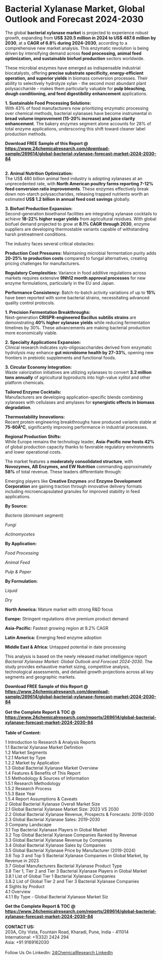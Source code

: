 <h1>Bacterial Xylanase Market, Global Outlook and Forecast 2024-2030</h1><p>The global <strong>bacterial xylanase market</strong> is projected to experience robust growth, expanding from <strong>US$ 320.5 million in 2024 to US$ 487.6 million by 2030</strong>, at a <strong>CAGR of 6.8% during 2024-2030</strong>, according to a comprehensive new market analysis. This enzymatic revolution is being driven by intensifying demand across <strong>food processing, animal feed optimization, and sustainable biofuel production</strong> sectors worldwide.</p><p>These microbial enzymes have emerged as indispensable industrial biocatalysts, offering <strong>precise substrate specificity, energy-efficient operation, and superior yields</strong> in biomass conversion processes. Their ability to selectively hydrolyze xylan - the second most abundant plant polysaccharide - makes them particularly valuable for <strong>pulp bleaching, dough conditioning, and feed digestibility enhancement</strong> applications.</p><p><strong>1. Sustainable Food Processing Solutions:</strong><br>
With 43% of food manufacturers now prioritizing enzymatic processing over chemical methods, bacterial xylanases have become instrumental in <strong>bread volume improvement (15-20% increase) and juice clarity enhancement</strong>. The bakery enzymes segment alone accounts for 28% of total enzyme applications, underscoring this shift toward cleaner label production methods.</p><div><b>Download FREE Sample of this Report @ 
            <a href="https://www.24chemicalresearch.com/download-sample/269614/global-bacterial-xylanase-forecast-market-2024-2030-84">
            https://www.24chemicalresearch.com/download-sample/269614/global-bacterial-xylanase-forecast-market-2024-2030-84</a></b></div><br><p><strong>2. Animal Nutrition Optimization:</strong><br>
The US$ 480 billion animal feed industry is adopting xylanases at an unprecedented rate, with <strong>North American poultry farms reporting 7-12% feed conversion ratio improvements</strong>. These enzymes effectively break down non-starch polysaccharides, releasing trapped nutrients worth an estimated <strong>US$ 1.2 billion in annual feed cost savings</strong> globally.</p><p><strong>3. Biofuel Production Expansion:</strong><br>
Second-generation bioethanol facilities are integrating xylanase cocktails to achieve <strong>18-22% higher sugar yields</strong> from agricultural residues. With global biofuel demand projected to grow at <strong>8.1% CAGR through 2030</strong>, enzyme suppliers are developing thermostable variants capable of withstanding harsh pretreatment conditions.</p><p>The industry faces several critical obstacles:</p><p><strong>Production Cost Pressures:</strong> Maintaining microbial fermentation purity adds <strong>20-25% to production costs</strong> compared to fungal alternatives, creating pricing challenges for manufacturers.</p><p><strong>Regulatory Complexities:</strong> Variance in food additive regulations across markets requires extensive <strong>9Nh12 month approval processes</strong> for new enzyme formulations, particularly in the EU and Japan.</p><p><strong>Performance Consistency:</strong> Batch-to-batch activity variations of up to <strong>15%</strong> have been reported with some bacterial strains, necessitating advanced quality control protocols.</p><p><strong>1. Precision Fermentation Breakthroughs:</strong><br>
Next-generation <strong>CRISPR-engineered Bacillus subtilis strains</strong> are demonstrating <strong>40% higher xylanase yields</strong> while reducing fermentation timelines by 30%. These advancements are making bacterial production more economically viable.</p><p><strong>2. Specialty Applications Expansion:</strong><br>
Clinical research indicates xylo-oligosaccharides derived from enzymatic hydrolysis may enhance <strong>gut microbiome health by 27-33%</strong>, opening new frontiers in prebiotic supplements and functional foods.</p><p><strong>3. Circular Economy Integration:</strong><br>
Waste valorization initiatives are utilizing xylanases to convert <strong>3.2 million tons annually</strong> of agricultural byproducts into high-value xylitol and other platform chemicals.</p><p><strong>Tailored Enzyme Cocktails:</strong><br>
	Manufacturers are developing application-specific blends combining xylanases with cellulases and amylases for <strong>synergistic effects in biomass degradation</strong>.</p><p><strong>Thermostability Innovations:</strong><br>
	Recent protein engineering breakthroughs have produced variants stable at <strong>75-80Â°C</strong>, significantly improving performance in industrial processes.</p><p><strong>Regional Production Shifts:</strong><br>
	While Europe remains the technology leader, <strong>Asia-Pacific now hosts 42%</strong> of global production capacity thanks to favorable regulatory environments and lower operational costs.</p><p>The market features a <strong>moderately consolidated structure</strong>, with <strong>Novozymes, AB Enzymes, and EW Nutrition</strong> commanding approximately <strong>58%</strong> of total revenue. These leaders differentiate through:</p><p>Emerging players like <strong>Creative Enzymes</strong> and <strong>Enzyme Development Corporation</strong> are gaining traction through innovative delivery formats including microencapsulated granules for improved stability in feed applications.</p><p><strong>By Source:</strong></p><p><em>Bacteria</em> (dominant segment)</p><p><em>Fungi</em></p><p><em>Actinomycetes</em></p><p><strong>By Application:</strong></p><p><em>Food Processing</em></p><p><em>Animal Feed</em></p><p><em>Pulp &amp; Paper</em></p><p><strong>By Formulation:</strong></p><p><em>Liquid</em></p><p><em>Dry</em></p><p><strong>North America:</strong> Mature market with strong R&amp;D focus</p><p><strong>Europe:</strong> Stringent regulations drive premium product demand</p><p><strong>Asia-Pacific:</strong> Fastest growing region at 9.2% CAGR</p><p><strong>Latin America:</strong> Emerging feed enzyme adoption</p><p><strong>Middle East &amp; Africa:</strong> Untapped potential in date processing</p><p>This analysis is based on the newly released market intelligence report <em>Bacterial Xylanase Market: Global Outlook and Forecast 2024-2030</em>. The study provides exhaustive market sizing, competitive analysis, technological assessments, and detailed growth projections across all key segments and geographic markets.</p><div><b>Download FREE Sample of this Report @ 
            <a href="https://www.24chemicalresearch.com/download-sample/269614/global-bacterial-xylanase-forecast-market-2024-2030-84">
            https://www.24chemicalresearch.com/download-sample/269614/global-bacterial-xylanase-forecast-market-2024-2030-84</a></b></div><br><div><b>Get the Complete Report & TOC @ 
            <a href="https://www.24chemicalresearch.com/reports/269614/global-bacterial-xylanase-forecast-market-2024-2030-84">
            https://www.24chemicalresearch.com/reports/269614/global-bacterial-xylanase-forecast-market-2024-2030-84</a></b></div><br>
            <b>Table of Content:</b><p>1 Introduction to Research & Analysis Reports<br />
    1.1 Bacterial Xylanase Market Definition<br />
    1.2 Market Segments<br />
        1.2.1 Market by Type<br />
        1.2.2 Market by Application<br />
    1.3 Global Bacterial Xylanase Market Overview<br />
    1.4 Features & Benefits of This Report<br />
    1.5 Methodology & Sources of Information<br />
        1.5.1 Research Methodology<br />
        1.5.2 Research Process<br />
        1.5.3 Base Year<br />
        1.5.4 Report Assumptions & Caveats<br />
2 Global Bacterial Xylanase Overall Market Size<br />
    2.1 Global Bacterial Xylanase Market Size: 2023 VS 2030<br />
    2.2 Global Bacterial Xylanase Revenue, Prospects & Forecasts: 2019-2030<br />
    2.3 Global Bacterial Xylanase Sales: 2019-2030<br />
3 Company Landscape<br />
    3.1 Top Bacterial Xylanase Players in Global Market<br />
    3.2 Top Global Bacterial Xylanase Companies Ranked by Revenue<br />
    3.3 Global Bacterial Xylanase Revenue by Companies<br />
    3.4 Global Bacterial Xylanase Sales by Companies<br />
    3.5 Global Bacterial Xylanase Price by Manufacturer (2019-2024)<br />
    3.6 Top 3 and Top 5 Bacterial Xylanase Companies in Global Market, by Revenue in 2023<br />
    3.7 Global Manufacturers Bacterial Xylanase Product Type<br />
    3.8 Tier 1, Tier 2 and Tier 3 Bacterial Xylanase Players in Global Market<br />
        3.8.1 List of Global Tier 1 Bacterial Xylanase Companies<br />
        3.8.2 List of Global Tier 2 and Tier 3 Bacterial Xylanase Companies<br />
4 Sights by Product<br />
    4.1 Overview<br />
        4.1.1 By Type - Global Bacterial Xylanase Market Siz</p><div><b>Get the Complete Report & TOC @ 
            <a href="https://www.24chemicalresearch.com/reports/269614/global-bacterial-xylanase-forecast-market-2024-2030-84">
            https://www.24chemicalresearch.com/reports/269614/global-bacterial-xylanase-forecast-market-2024-2030-84</a></b></div><br><b>CONTACT US:</b><br>
            203A, City Vista, Fountain Road, Kharadi, Pune, India - 411014<br>
            International: +1(332) 2424 294<br>
            Asia: +91 9169162030 <br><br>
            Follow Us On LinkedIn: <a href="https://www.linkedin.com/company/24chemicalresearch/">24ChemicalResearch LinkedIn</a>